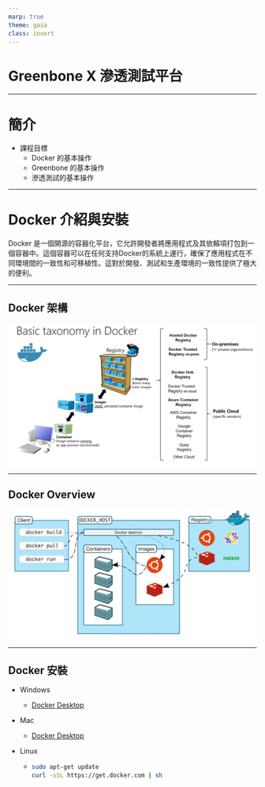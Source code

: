 ```yaml
---
marp: true
theme: gaia
class: invert
---
```


<!-- _backgroundImage: url('https://marp.app/assets/hero-background.jpg')-->
<!-- _class: lead -->

# Greenbone X 滲透測試平台

---

# 簡介

- 課程目標
    - Docker 的基本操作
    - Greenbone 的基本操作
    - 滲透測試的基本操作

---

# Docker 介紹與安裝

Docker 是一個開源的容器化平台，它允許開發者將應用程式及其依賴項打包到一個容器中。這個容器可以在任何支持Docker的系統上運行，確保了應用程式在不同環境間的一致性和可移植性。這對於開發、測試和生產環境的一致性提供了極大的便利。

---

## Docker 架構

![w:900](./basic_taxonomy.png)

---

## Docker Overview

![w:900](./docker_overview.png)

---

## Docker 安裝

- Windows
    - [Docker Desktop](https://www.docker.com/products/docker-desktop)

- Mac
    - [Docker Desktop](https://www.docker.com/products/docker-desktop)

- Linux
    - ```bash
      sudo apt-get update
      curl -sSL https://get.docker.com | sh
      ```
